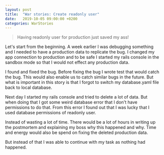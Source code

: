 ```yaml
---
layout: post
title:  "War stories: Create readonly user"
date:   2019-10-05 09:00:00 +0200
categories: WarStories
---
```


> Having readonly user for production just saved my ass!

Let's start from the beginning. A week earlier I was debugging something and I needed to have a production data to replicate the bug. I changed my app connection to production and to be safe I started my rails console in the sandbox mode so that I would not effect any production data.

I found and fixed the bug. Before fixing the bug I wrote test that would catch the bug. This would also enable us to catch similar bugs in the future. But what is important in this story is that I forgot to switch my database.yaml file back to local database.

Next day I started my rails console and tried to delete a lot of data. But when doing that I got some weird database error that I don't have permissions to do that. From this error I found out that I was lucky that I used database permissions of readonly user.

Instead of wasting a lot of time. There would be a lot of hours in writing up the postmortem and explaining my boss why this happened and why. Time and energy would also be spend on fixing the deleted production data.

But instead of that I was able to continue with my task as nothing had happened.
